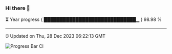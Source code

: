 ### Hi there 👋

⏳ Year progress { █████████████████████████████▁ } 98.98 %

---

⏰ Updated on Thu, 28 Dec 2023 06:22:13 GMT

![Progress Bar CI](https://github.com/ZhaoGui/ZhaoGui/workflows/Progress%20Bar%20CI/badge.svg)
